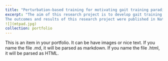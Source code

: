 ```yaml
---
title: "Perturbation-based training for motivating gait training paradigms in elderly people"
excerpt: "The aim of this research project is to develop gait training paradigms through the application of different types of perturbations while subjects are moving with an assistive walker. By analyzing variations in mobility and stability with changing perturbation regimes, it is envisioned that a mobile task-oriented training system can be created to reduce the rates of high-risk falls for elderly subjects. This project is an extension of the [Tethered Pelvic Assist Device (TPAD)](https://roar.me.columbia.edu/content/tpad), and is being conducted with the Columbia University [Robotics and Rehabilitation Laboratory](https://roar.me.columbia.edu/), in a multidisciplinary team of researchers ranging from robotics and medical backgrounds.
The outcomes and results of this research project were published in Nature's Scientific Reports [here](https://www.nature.com/articles/s41598-023-46145-5/)."
![](mtpad.jpg)
collection: portfolio
---
```


This is an item in your portfolio. It can be have images or nice text. If you name the file .md, it will be parsed as markdown. If you name the file .html, it will be parsed as HTML. 
